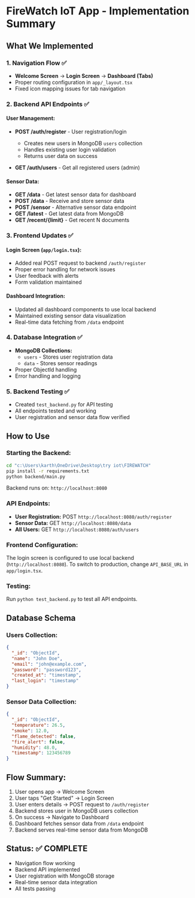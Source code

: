 # FireWatch IoT App - Implementation Summary

## What We Implemented

### 1. Navigation Flow ✅
- **Welcome Screen** → **Login Screen** → **Dashboard (Tabs)**
- Proper routing configuration in `app/_layout.tsx`
- Fixed icon mapping issues for tab navigation

### 2. Backend API Endpoints ✅

#### User Management:
- **POST /auth/register** - User registration/login
  - Creates new users in MongoDB `users` collection
  - Handles existing user login validation
  - Returns user data on success

- **GET /auth/users** - Get all registered users (admin)

#### Sensor Data:
- **GET /data** - Get latest sensor data for dashboard
- **POST /data** - Receive and store sensor data
- **POST /sensor** - Alternative sensor data endpoint
- **GET /latest** - Get latest data from MongoDB
- **GET /recent/{limit}** - Get recent N documents

### 3. Frontend Updates ✅

#### Login Screen (`app/login.tsx`):
- Added real POST request to backend `/auth/register`
- Proper error handling for network issues
- User feedback with alerts
- Form validation maintained

#### Dashboard Integration:
- Updated all dashboard components to use local backend
- Maintained existing sensor data visualization
- Real-time data fetching from `/data` endpoint

### 4. Database Integration ✅
- **MongoDB Collections:**
  - `users` - Stores user registration data
  - `data` - Stores sensor readings
- Proper ObjectId handling
- Error handling and logging

### 5. Backend Testing ✅
- Created `test_backend.py` for API testing
- All endpoints tested and working
- User registration and sensor data flow verified

## How to Use

### Starting the Backend:
```bash
cd "c:\Users\karth\OneDrive\Desktop\try iot\FIREWATCH"
pip install -r requirements.txt
python backend/main.py
```
Backend runs on: `http://localhost:8080`

### API Endpoints:
- **User Registration:** POST `http://localhost:8080/auth/register`
- **Sensor Data:** GET `http://localhost:8080/data`
- **All Users:** GET `http://localhost:8080/auth/users`

### Frontend Configuration:
The login screen is configured to use local backend (`http://localhost:8080`).
To switch to production, change `API_BASE_URL` in `app/login.tsx`.

### Testing:
Run `python test_backend.py` to test all API endpoints.

## Database Schema

### Users Collection:
```json
{
  "_id": "ObjectId",
  "name": "John Doe",
  "email": "john@example.com",
  "password": "password123",
  "created_at": "timestamp",
  "last_login": "timestamp"
}
```

### Sensor Data Collection:
```json
{
  "_id": "ObjectId",
  "temperature": 26.5,
  "smoke": 12.0,
  "flame_detected": false,
  "fire_alert": false,
  "humidity": 48.0,
  "timestamp": 123456789
}
```

## Flow Summary:
1. User opens app → Welcome Screen
2. User taps "Get Started" → Login Screen
3. User enters details → POST request to `/auth/register`
4. Backend stores user in MongoDB users collection
5. On success → Navigate to Dashboard
6. Dashboard fetches sensor data from `/data` endpoint
7. Backend serves real-time sensor data from MongoDB

## Status: ✅ COMPLETE
- Navigation flow working
- Backend API implemented
- User registration with MongoDB storage
- Real-time sensor data integration
- All tests passing
